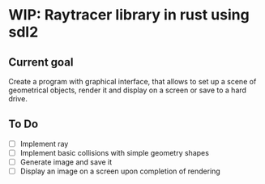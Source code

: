 # WIP: Raytracer library in rust using sdl2

## Current goal
Create a program with graphical interface, that allows to set up a scene of geometrical objects, render it and display on a screen or save to a hard drive.

## To Do

- [ ] Implement ray
- [ ] Implement basic collisions with simple geometry shapes
- [ ] Generate image and save it
- [ ] Display an image on a screen upon completion of rendering
